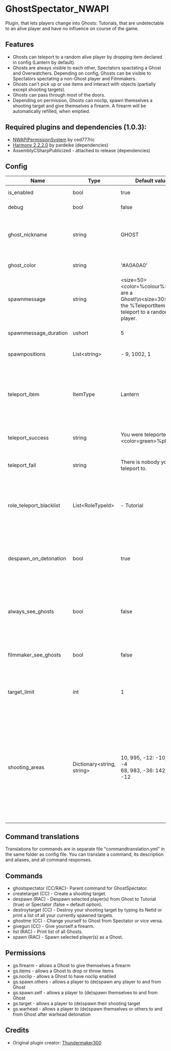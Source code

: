 # GhostSpectator_NWAPI
Plugin, that lets players change into Ghosts: Tutorials, that are undetectable to an alive player and have no influence on course of the game.

## Features
- Ghosts can teleport to a random alive player by dropping item declared in config (Lantern by default).
- Ghosts are always visible to each other, Spectators spactating a Ghost and Overwatchers. Depending on config, Ghosts can be visible to Spectators spectating a non-Ghost player and Filmmakers.
- Ghosts can't pick up or use items and interact with objects (partially except shooting targets).
- Ghosts can pass through most of the doors.
- Depending on permission, Ghosts can noclip, spawn themselves a shooting target and give themselves a firearm. A firearm will be automatically refilled, when emptied.

## Required plugins and dependencies (1.0.3): 
- [NWAPIPermissionSystem](https://github.com/CedModV2/NWAPIPermissionSystem/releases/tag/0.0.6) by ced777ric
- [Harmony 2.2.2.0](https://github.com/pardeike/Harmony/releases/tag/v2.2.2.0) by pardeike (dependencies)
- AssemblyCSharpPublicized - attached to release (dependencies)

## Config
|Name|Type|Default value|Description|
|---|---|---|---|
|is_enabled|bool|true|Is plugin enabled?|
|debug|bool|false|Is Debug enabled?|
|ghost_nickname|string|GHOST|Nickname of Ghost, that is displayed in place of a role.|
|ghost_color|string|'#A0A0A0'|Color of a Ghost nickname.|
|spawnmessage|string|<size=50><color=%colour%>You are a Ghost!</color>\n<size=30>Drop the %TeleportItem% to teleport to a random player.</size>|Broadcast shown to a Ghost upon spawn.|
|spawnmessage_duration|ushort|5|Duration of a spawn message.|
|spawnpositions|List\<string\>|- 9, 1002, 1|Ghost spawn positions.|
|teleport_item|ItemType|Lantern|Item given to every Ghost, that can teleport them to alive player when dropped.|
|teleport_success|string|You were teleported to <color=green>%player%</color>.|Hint shown to a Ghost, if teleport succeeds.|
|teleport_fail|string|There is nobody you can teleport to.|Hint shown to a Ghost, if teleport fails.|
|role_teleport_blacklist|List\<RoleTypeId\>|- Tutorial|A list of roles that Ghosts cannot be teleported to. Scp079 is already included.|
|despawn_on_detonation|bool|true|Should Ghosts be despawned and not allowed to spawn after warhead detonation?|
|always_see_ghosts|bool|false|Should Spectators be able to see Ghosts, if spectated player is not a Ghost?|
|filmmaker_see_ghosts|bool|false|Should Filmmakers be able to see Ghosts?|
|target_limit|int|1|How many shooting targets can one Ghost have spawned?|
|shooting_areas|Dictionary\<string, string\>| 10, 995, -12: -10, 996, -4<br/> 68, 983, -36: 142, 985, -12|Areas, where Ghosts can spawn a shooting target. For each area, provide a pair of positions, their coordinates will be used as perimeter along every axis.|

## Command translations
Translations for commands are in separate file "commandtranslation.yml" in the same folder as config file. You can translate a command, its description and aliases, and all command responses. 

## Commands
- ghostspectator (CC/RAC)- Parent command for GhostSpectator.
- createtarget (CC) - Create a shooting target.
- despawn (RAC) - Despawn selected player(s) from Ghost to Tutorial (true) or Spectator (false = default option).
- destroytarget (CC) - Destroy your shooting target by typing its NetId or print a list of all your currently spawned targets.
- ghostme (CC) - Change yourself to Ghost from Spectator or vice versa.
- givegun (CC) - Give yourself a firearm. 
- list (RAC) - Print list of all Ghosts.
- spawn (RAC) - Spawn selected player(s) as a Ghost.

## Permissions
- gs.firearm - allows a Ghost to give themselves a firearm
- gs.items - allows a Ghost to drop or throw items
- gs.noclip - allows a Ghost to have noclip enabled
- gs.spawn.others - allows a player to (de)spawn any player to and from Ghost
- gs.spawn.self - allows a player to (de)spawn themselves to and from Ghost
- gs.target - allows a player to (de)spawn their shooting target
- gs.warhead - allows a player to (de)spawn themselves or others to and from Ghost after warhead detonation

## Credits
- Original plugin creator: [Thundermaker300](https://github.com/Thundermaker300)
